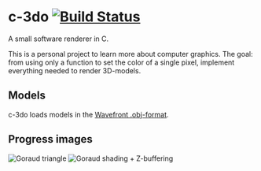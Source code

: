 # c-3do [![Build Status](https://travis-ci.org/accatyyc/c-3do.svg?branch=master)](https://travis-ci.org/accatyyc/c-3do)
A small software renderer in C.

This is a personal project to learn more about computer graphics. The goal: from using only a function to set the color of a single pixel, implement everything needed to render 3D-models.

## Models
c-3do loads models in the [Wavefront .obj-format](http://en.wikipedia.org/wiki/Wavefront_.obj_file).

## Progress images
![Goraud triangle](http://i.imgur.com/bgANjBA.png)
![Goraud shading + Z-buffering](http://i.imgur.com/fUvzLP6.png)
